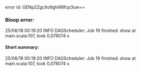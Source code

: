 error id: GENp2ZgcXo9ghi66fcp3uw==
### Bloop error:

25/06/18 00:19:20 INFO DAGScheduler: Job 19 finished: show at main.scala:107, took 0,078074 s
#### Short summary: 

25/06/18 00:19:20 INFO DAGScheduler: Job 19 finished: show at main.scala:107, took 0,078074 s